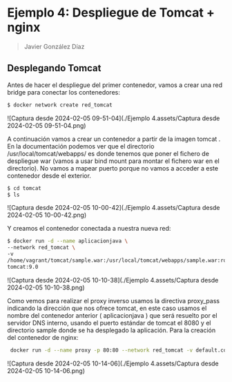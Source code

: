 # Ejemplo 4: Despliegue de Tomcat + nginx

> Javier González Díaz

## Desplegando Tomcat

Antes de hacer el despliegue del primer contenedor, vamos a crear una red bridge para conectar los contenedores:

```bash
$ docker network create red_tomcat
```

![Captura desde 2024-02-05 09-51-04](./Ejemplo 4.assets/Captura desde 2024-02-05 09-51-04.png)

A continuación vamos a crear un contenedor a partir de la imagen tomcat . En la documentación
podemos ver que el directorio /usr/local/tomcat/webapps/ es donde tenemos que poner el
fichero de despliegue war (vamos a usar bind mount para montar el fichero war en el directorio).
No vamos a mapear puerto porque no vamos a acceder a este contenedor desde el exterior.

```bash
$ cd tomcat
$ ls
```

![Captura desde 2024-02-05 10-00-42](./Ejemplo 4.assets/Captura desde 2024-02-05 10-00-42.png)

Y creamos el contenedor conectada a nuestra nueva red:

```bash
$ docker run -d --name aplicacionjava \
--network red_tomcat \
-v
/home/vagrant/tomcat/sample.war:/usr/local/tomcat/webapps/sample.war:ro \
tomcat:9.0
```

![Captura desde 2024-02-05 10-10-38](./Ejemplo 4.assets/Captura desde 2024-02-05 10-10-38.png)

Como vemos para realizar el proxy inverso usamos la directiva proxy_pass indicando la dirección
que nos ofrece tomcat, en este caso usamos el nombre del contenedor anterior
( aplicacionjava ) que será resuelto por el servidor DNS interno, usando el puerto estándar de
tomcat el 8080 y el directorio sample donde se ha desplegado la aplicación. Para la creación del
contenedor de nginx:

```bash
 docker run -d --name proxy -p 80:80 --network red_tomcat -v default.conf:/etc/nginx/conf.d/default.conf:ro nginx
```

![Captura desde 2024-02-05 10-14-06](./Ejemplo 4.assets/Captura desde 2024-02-05 10-14-06.png)
